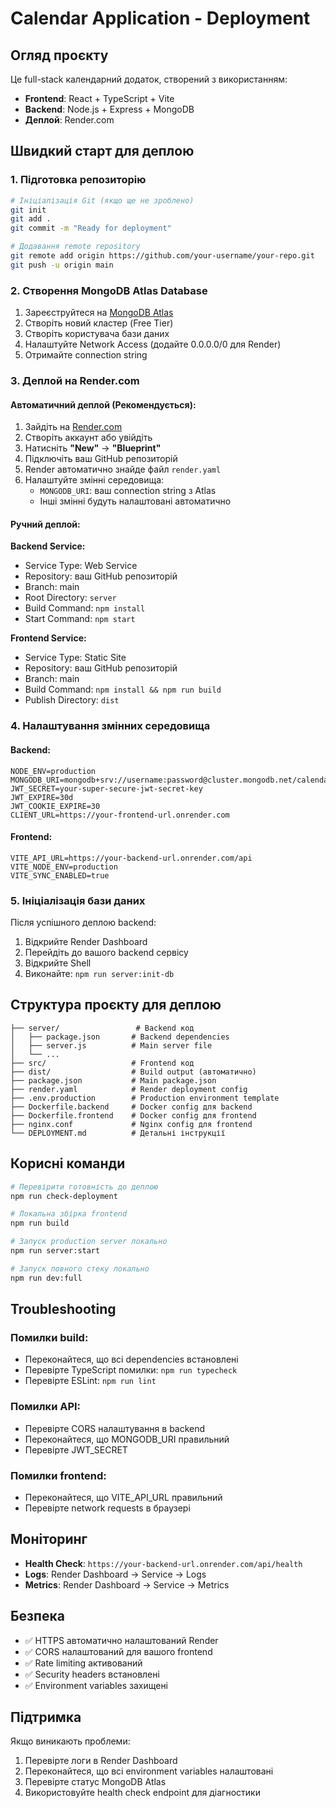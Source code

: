 # Calendar Application - Deployment

## Огляд проєкту

Це full-stack календарний додаток, створений з використанням:

- **Frontend**: React + TypeScript + Vite
- **Backend**: Node.js + Express + MongoDB
- **Деплой**: Render.com

## Швидкий старт для деплою

### 1. Підготовка репозиторію

```bash
# Ініціалізація Git (якщо ще не зроблено)
git init
git add .
git commit -m "Ready for deployment"

# Додавання remote repository
git remote add origin https://github.com/your-username/your-repo.git
git push -u origin main
```

### 2. Створення MongoDB Atlas Database

1. Зареєструйтеся на [MongoDB Atlas](https://www.mongodb.com/atlas)
2. Створіть новий кластер (Free Tier)
3. Створіть користувача бази даних
4. Налаштуйте Network Access (додайте 0.0.0.0/0 для Render)
5. Отримайте connection string

### 3. Деплой на Render.com

#### Автоматичний деплой (Рекомендується):

1. Зайдіть на [Render.com](https://render.com)
2. Створіть аккаунт або увійдіть
3. Натисніть **"New"** → **"Blueprint"**
4. Підключіть ваш GitHub репозиторій
5. Render автоматично знайде файл `render.yaml`
6. Налаштуйте змінні середовища:
   - `MONGODB_URI`: ваш connection string з Atlas
   - Інші змінні будуть налаштовані автоматично

#### Ручний деплой:

**Backend Service:**

- Service Type: Web Service
- Repository: ваш GitHub репозиторій
- Branch: main
- Root Directory: `server`
- Build Command: `npm install`
- Start Command: `npm start`

**Frontend Service:**

- Service Type: Static Site
- Repository: ваш GitHub репозиторій
- Branch: main
- Build Command: `npm install && npm run build`
- Publish Directory: `dist`

### 4. Налаштування змінних середовища

#### Backend:

```
NODE_ENV=production
MONGODB_URI=mongodb+srv://username:password@cluster.mongodb.net/calendar_app
JWT_SECRET=your-super-secure-jwt-secret-key
JWT_EXPIRE=30d
JWT_COOKIE_EXPIRE=30
CLIENT_URL=https://your-frontend-url.onrender.com
```

#### Frontend:

```
VITE_API_URL=https://your-backend-url.onrender.com/api
VITE_NODE_ENV=production
VITE_SYNC_ENABLED=true
```

### 5. Ініціалізація бази даних

Після успішного деплою backend:

1. Відкрийте Render Dashboard
2. Перейдіть до вашого backend сервісу
3. Відкрийте Shell
4. Виконайте: `npm run server:init-db`

## Структура проєкту для деплою

```
├── server/                 # Backend код
│   ├── package.json       # Backend dependencies
│   ├── server.js          # Main server file
│   └── ...
├── src/                   # Frontend код
├── dist/                  # Build output (автоматично)
├── package.json           # Main package.json
├── render.yaml            # Render deployment config
├── .env.production        # Production environment template
├── Dockerfile.backend     # Docker config для backend
├── Dockerfile.frontend    # Docker config для frontend
├── nginx.conf             # Nginx config для frontend
└── DEPLOYMENT.md          # Детальні інструкції
```

## Корисні команди

```bash
# Перевірити готовність до деплою
npm run check-deployment

# Локальна збірка frontend
npm run build

# Запуск production server локально
npm run server:start

# Запуск повного стеку локально
npm run dev:full
```

## Troubleshooting

### Помилки build:

- Переконайтеся, що всі dependencies встановлені
- Перевірте TypeScript помилки: `npm run typecheck`
- Перевірте ESLint: `npm run lint`

### Помилки API:

- Перевірте CORS налаштування в backend
- Переконайтеся, що MONGODB_URI правильний
- Перевірте JWT_SECRET

### Помилки frontend:

- Переконайтеся, що VITE_API_URL правильний
- Перевірте network requests в браузері

## Моніторинг

- **Health Check**: `https://your-backend-url.onrender.com/api/health`
- **Logs**: Render Dashboard → Service → Logs
- **Metrics**: Render Dashboard → Service → Metrics

## Безпека

- ✅ HTTPS автоматично налаштований Render
- ✅ CORS налаштований для вашого frontend
- ✅ Rate limiting активований
- ✅ Security headers встановлені
- ✅ Environment variables захищені

## Підтримка

Якщо виникають проблеми:

1. Перевірте логи в Render Dashboard
2. Переконайтеся, що всі environment variables налаштовані
3. Перевірте статус MongoDB Atlas
4. Використовуйте health check endpoint для діагностики

